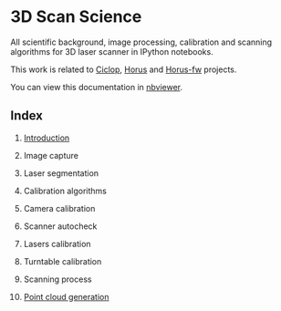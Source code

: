 # 3D Scan Science

All scientific background, image processing, calibration and scanning algorithms for 3D laser scanner in IPython notebooks.

This work is related to [Ciclop](https://github.com/bq/ciclop), [Horus](https://github.com/bq/horus) and [Horus-fw](https://github.com/bq/horus-fw) projects.

You can view this documentation in [nbviewer](http://nbviewer.ipython.org/github/Jesus89/3DScanScience/tree/master/notebooks/).

## Index

 1. [Introduction](http://nbviewer.ipython.org/github/Jesus89/3DScanScience/blob/master/notebooks/1.%20Introduction.ipynb)

 2. Image capture

 3. Laser segmentation

 4. Calibration algorithms

  1. Camera calibration

  2. Scanner autocheck

  3. Lasers calibration

  4. Turntable calibration

 5. Scanning process

 6. [Point cloud generation](http://nbviewer.ipython.org/github/Jesus89/3DScanScience/blob/master/notebooks/6.%20Point%20Cloud%20Generation.ipynb)

